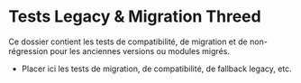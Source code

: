 # Tests Legacy & Migration Threed

Ce dossier contient les tests de compatibilité, de migration et de non-régression pour les anciennes versions ou modules migrés.

- Placer ici les tests de migration, de compatibilité, de fallback legacy, etc.
